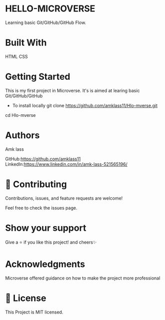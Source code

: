 # HELLO-MICROVERSE
Learning basic Git/GitHub/GitHub Flow.

# Built With
HTML
CSS
# Getting Started
This is my first project in Microverse. It's is aimed at learing basic Git/GitHub/GitHub 
* To install locally
git clone https://github.com/amklass11/Hlo-mverse.git

cd Hlo-mverse

# Authors
Amk lass

GitHub:https://github.com/amklass11
LinkedIn:https://www.linkedin.com/in/amk-lass-521565196/
# 🤝 Contributing
Contributions, issues, and feature requests are welcome!

Feel free to check the issues page.

# Show your support
Give a ⭐️ if you like this project! and cheers✨

 # Acknowledgments
Microverse offered guidance on how to make the project more professional


# 📝 License
This Project is MIT licensed.
